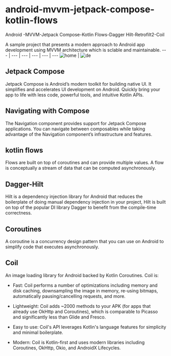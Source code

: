 
# android-mvvm-jetpack-compose-kotlin-flows
Android -MVVM-Jetpack Compose-Kotlin Flows-Dagger Hilt-Retrofilt2-Coil

A sample project that presents a modern approach to Android app development using MVVM architecture which is sclable and maintainable.
--- | --- | --- | --- | --- | --- 
![home](https://user-images.githubusercontent.com/31374697/180599732-d579a199-3fef-4d18-a6b9-5bb99b7c32ff.jpeg) | ![de](https://user-images.githubusercontent.com/31374697/180600006-a25a980c-b0e2-4729-807a-d31dbad0f3ad.jpeg)



## Jetpack Compose
Jetpack Compose is Android’s modern toolkit for building native UI. It simplifies and accelerates UI development on Android. Quickly bring your app to life with less code, powerful tools, and intuitive Kotlin APIs.

## Navigating with Compose
The Navigation component provides support for Jetpack Compose applications. You can navigate between composables while taking advantage of the Navigation component’s infrastructure and features.


## kotlin flows
Flows are built on top of coroutines and can provide multiple values. A flow is conceptually a stream of data that can be computed asynchronously. 

## Dagger-Hilt
Hilt is a dependency injection library for Android that reduces the boilerplate of doing manual dependency injection in your project,
Hilt is built on top of the popular DI library Dagger to benefit from the compile-time correctness.

## Coroutines
A coroutine is a concurrency design pattern that you can use on Android to simplify code that executes asynchronously.

## Coil
An image loading library for Android backed by Kotlin Coroutines. Coil is:

- Fast:
Coil performs a number of optimizations including memory and disk caching, downsampling the image in memory, re-using bitmaps, automatically pausing/cancelling requests, and more.

- Lightweight:
Coil adds ~2000 methods to your APK (for apps that already use OkHttp and Coroutines), which is comparable to Picasso and significantly less than Glide and Fresco.

- Easy to use:
Coil's API leverages Kotlin's language features for simplicity and minimal boilerplate.

- Modern:
Coil is Kotlin-first and uses modern libraries including Coroutines, OkHttp, Okio, and AndroidX Lifecycles.









